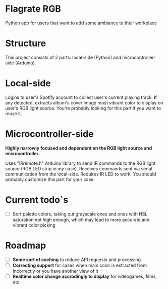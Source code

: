 # Flagrate RGB
 Python app for users that want to add some ambiance to their workplace

# Structure
 This project consists of 2 parts: local-side (Python) and microcontroller-side (Arduino).

# Local-side
 Logins to user's Spotify account to collect user's current playing track. If any detected, extracts album's cover image most vibrant color to display on user's RGB light source.
 You're probably looking for this part if you want to reuse it.

# Microcontroller-side
 **Highly narrowly focused and dependent on the RGB light source and microcontroller.**

 Uses "IRremote.h" Arduino library to send IR commands to the RGB light source (RGB LED strip in my case). Receives commands sent via serial communication from the local-side. Requires IR LED to work.
 You should probably customize this part for your case.

# Current todo`s
- [ ] Sort palette colors, taking out grayscale ones and ones with HSL saturation not high enough, which may lead to more accurate and vibrant color picking

# Roadmap
- [ ] **Some sort of caching** to reduce API requests and processing
- [ ] **Correcting support** for cases when main color is extracted from incorrectly or you have another view of it
- [ ] **Realtime color change accrodingly to display** for videogames, films, etc.

